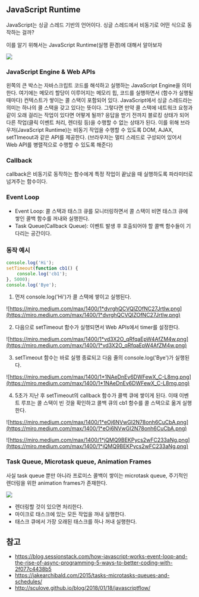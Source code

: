 ## JavaScript Runtime

JavaScript는 싱글 스레드 기반의 언어이다. 싱글 스레드에서 비동기로 어떤 식으로 동작하는 걸까? 

이를 알기 위해서는 JavaScript Runtime(실행 환경)에 대해서 알아보자

![](https://miro.medium.com/max/1400/1*FA9NGxNB6-v1oI2qGEtlRQ.png)

### JavaScript Engine & Web APIs

왼쪽의 큰 박스는 자바스크립트 코드를 해석하고 실행하는 JavaScript Engine을 의미한다. 여기에는 메모리 할당이 이루어지는 메모리 힙, 코드를 실행하면서 (함수가 실행될 때마다) 컨텍스트가 쌓이는 콜 스택이 포함되어 있다. JavaScript에서 싱글 스레드라는 의미는 하나의 콜 스택을 갖고 있다는 뜻이다. 그렇다면 만약 콜 스택에 네트워크 요청과 같이 오래 걸리는 작업이 있다면 어떻게 될까? 응답을 받기 전까지 블로킹 상태가 되어 다른 작업(클릭 이벤트 처리, 렌더링 등)을 수행할 수 없는 상태가 된다. 이를 위해 브라우저(JavaScript Runtime)는 비동기 작업을 수행할 수 있도록 DOM, AJAX, setTImeout과 같은 API를 제공한다. 
(브라우저는 멀티 스레드로 구성되어 있어서 Web API를 병렬적으로 수행할 수 있도록 해준다)

### Callback

callback은 비동기로 동작하는 함수에게 특정 작업이 끝났을 때 실행하도록 파라미터로 넘겨주는 함수이다. 

### Event Loop

- Event Loop: 콜 스택과 태스크 큐를 모니터링하면서 콜 스택이 비면 태스크 큐에 쌓인 콜백 함수를 꺼내와 실행한다.
- Task Queue(Callback Queue): 이벤트 발생 후 호출되어야 할 콜백 함수들이 기다리는 공간이다.

### 동작 예시

```jsx
console.log('Hi');
setTimeout(function cb1() { 
    console.log('cb1');
}, 5000);
console.log('Bye');
```

1. 먼저 console.log('Hi')가 콜 스택에 쌓이고 실행된다.

![https://miro.medium.com/max/1400/1*dvrghQCVQIZOfNC27Jrtlw.png](https://miro.medium.com/max/1400/1*dvrghQCVQIZOfNC27Jrtlw.png)

2. 다음으로 setTimeout 함수가 실행되면서 Web APIs에서 timer를 설정한다.

![https://miro.medium.com/max/1400/1*vd3X2O_qRfqaEpW4AfZM4w.png](https://miro.medium.com/max/1400/1*vd3X2O_qRfqaEpW4AfZM4w.png)

3. setTimeout 함수는 바로 실행 종료되고 다음 줄의 console.log('Bye')가 실행된다.

![https://miro.medium.com/max/1400/1*1NAeDnEv6DWFewX_C-L8mg.png](https://miro.medium.com/max/1400/1*1NAeDnEv6DWFewX_C-L8mg.png)

4. 5초가 지난 후 setTimeout의 callback 함수가 콜백 큐에 쌓이게 된다. 이때 이벤트 루프는 콜 스택이 빈 것을 확인하고 콜백 큐의 cb1 함수를 콜 스택으로 옮겨 실행한다. 

![https://miro.medium.com/max/1400/1*eOj6NVwGI2N78onh6CuCbA.png](https://miro.medium.com/max/1400/1*eOj6NVwGI2N78onh6CuCbA.png)

![https://miro.medium.com/max/1400/1*jQMQ9BEKPycs2wFC233aNg.png](https://miro.medium.com/max/1400/1*jQMQ9BEKPycs2wFC233aNg.png)


### Task Queue, Microtask queue, Animation Frames

사실 task queue 뿐만 아니라 프로미스 콜백이 쌓이는 microtask queue, 주기적인 렌더링을 위한 animation frames가 존재한다.

![](http://sculove.github.io/blog/2018/01/18/javascriptflow/browser-structure.png)

- 렌더링할 것이 있으면 처리한다.
- 마이크로 태스크에 있는 모든 작업을 꺼내 실행한다.
- 태스크 큐에서 가장 오래된 태스크를 하나 꺼내 실행한다.


## 참고
- https://blog.sessionstack.com/how-javascript-works-event-loop-and-the-rise-of-async-programming-5-ways-to-better-coding-with-2f077c4438b5
- https://jakearchibald.com/2015/tasks-microtasks-queues-and-schedules/
- http://sculove.github.io/blog/2018/01/18/javascriptflow/
